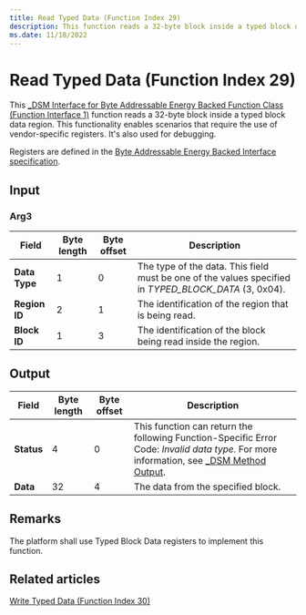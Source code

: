 ```yaml
---
title: Read Typed Data (Function Index 29)
description: This function reads a 32-byte block inside a typed block data region.
ms.date: 11/18/2022
---
```


# Read Typed Data (Function Index 29)

This [_DSM Interface for Byte Addressable Energy Backed Function Class (Function Interface 1)](-dsm-interface-for-byte-addressable-energy-backed-function-class--function-interface-1-.md) function reads a 32-byte block inside a typed block data region. This functionality enables scenarios that require the use of vendor-specific registers. It's also used for debugging.

Registers are defined in the [Byte Addressable Energy Backed Interface specification](https://www.jedec.org/category/keywords/nvdimm-n).

## Input

### Arg3

| Field | Byte length | Byte offset | Description |
| ----- | ----------- | ----------- | ----------- |
| **Data Type** | 1 | 0 | The type of the data. This field must be one of the values specified in *TYPED_BLOCK_DATA* (3, 0x04). |
| **Region ID** | 2 | 1 | The identification of the region that is being read. |
| **Block ID**  | 1 | 3 | The identification of the block being read inside the region. |

## Output

| Field | Byte length | Byte offset | Description |
| ----- | ----------- | ----------- | ----------- |
| **Status** | 4 | 0  | This function can return the following Function-Specific Error Code: *Invalid data type.* For more information, see [_DSM Method Output](-dsm-interface-for-byte-addressable-energy-backed-function-class--function-interface-1-.md). |
| **Data**   | 32 | 4 | The data from the specified block. |

## Remarks

The platform shall use Typed Block Data registers to implement this function.

## Related articles

[Write Typed Data (Function Index 30)](write-typed-data--function-index-30-.md)
